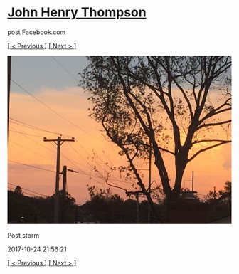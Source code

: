 # [John Henry Thompson](../README.md)
post Facebook.com

[[ < Previous ]](2017-10-27-2.md) [[ Next > ]](2017-10-22-1.md)

[![](../media/2017-10-24/Timeline-Photos-Post-storm.jpg)](../README.md)

Post storm

2017-10-24 21:56:21

[[ < Previous ]](2017-10-27-2.md) [[ Next > ]](2017-10-22-1.md)